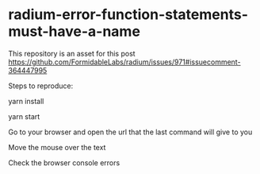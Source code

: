 # radium-error-function-statements-must-have-a-name
This repository is an asset for this post https://github.com/FormidableLabs/radium/issues/971#issuecomment-364447995

Steps to reproduce:

yarn install 

yarn start

Go to your browser and open the url that the last command will give to you

Move the mouse over the text

Check the browser console errors
